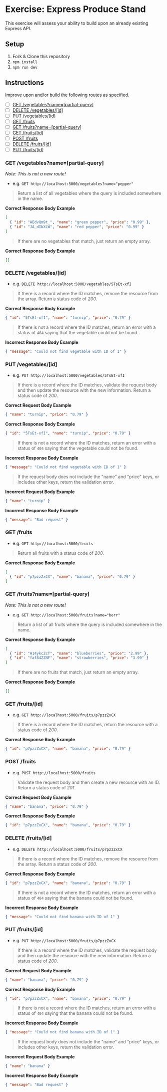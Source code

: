 # Exercise: Express Produce Stand

This exercise will assess your ability to build upon an already existing Express API.

## Setup

1. Fork & Clone this repository
1. `npm install`
1. `npm run dev`

## Instructions

Improve upon and/or build the following routes as specified.

- [ ] [GET /vegetables?name=[partial-query]](#get-vegetablesnamepartial-query)
- [ ] [DELETE /vegetables/[id]](#delete-vegetablesid)
- [ ] [PUT /vegetables/[id]](#put-vegetablesid)
- [ ] [GET /fruits](#get-fruits)
- [ ] [GET /fruits?name=[partial-query]](#get-fruitsnamepartial-query)
- [ ] [GET /fruits/[id]](#get-fruitsid)
- [ ] [POST /fruits](#post-fruitsid)
- [ ] [DELETE /fruits/[id]](#delete-fruitsid)
- [ ] [PUT /fruits/[id]](#put-fruitsid)

### GET /vegetables?name=[partial-query]

_Note: This is not a new route!_

* e.g. `GET http://localhost:5000/vegetables?name="pepper"`

> Return a list of all vegetables where the query is included somewhere in the name.

**Correct Response Body Example**
```json
[
  { "id": "AEdvQm9t_", "name": "green pepper", "price": "0.99" },
  { "id": "JA_dIbXLW", "name": "red pepper", "price": "0.99" }
]
```

> If there are no vegetables that match, just return an empty array.

**Correct Response Body Example**
```json
[]
```

### DELETE /vegetables/[id]

* e.g. `DELETE http://localhost:5000/vegetables/5TsEt-xfI`

> If there is a record where the ID matches, remove the resource from the array. Return a status code of *200*.

**Correct Response Body Example**
```json
{ "id": "5TsEt-xfI", "name": "turnip", "price": "0.79" }
```

> If there is not a record where the ID matches, return an error with a status of `404` saying that the vegetable could not be found.

**Incorrect Response Body Example**
```json
{ "message": "Could not find vegetable with ID of 1" }
```

### PUT /vegetables/[id]

* e.g. `PUT http://localhost:5000/vegetables/5TsEt-xfI`

> If there is a record where the ID matches, validate the request body and then update the resource with the new information. Return a status code of *200*.

**Correct Request Body Example**
```json
{ "name": "turnip", "price": "0.79" }
```

**Correct Response Body Example**
```json
{ "id": "5TsEt-xfI", "name": "turnip", "price": "0.79" }
```

> If there is not a record where the ID matches, return an error with a status of `404` saying that the vegetable could not be found.

**Incorrect Response Body Example**
```json
{ "message": "Could not find vegetable with ID of 1" }
```

> If the request body does not include the "name" and "price" keys, or includes other keys, return the validation error.

**Incorrect Request Body Example**
```json
{ "name": "turnip" }
```

**Incorrect Response Body Example**
```json
{ "message": "Bad request" }
```

### GET /fruits

* e.g. `GET http://localhost:5000/fruits`

> Return all fruits with a status code of *200*.

**Correct Response Body Example**
```json
[
  { "id": "p7pzzZxCX", "name": "banana", "price": "0.79" }
]
```

### GET /fruits?name=[partial-query]

_Note: This is not a new route!_

* e.g. `GET http://localhost:5000/fruits?name="berr"`

> Return a list of all fruits where the query is included somewhere in the name.

**Correct Response Body Example**
```json
[
  { "id": "H14ykcZcT", "name": "blueberries", "price": "2.99" },
  { "id": "faf84ZZNF", "name": "strawberries", "price": "3.99" }
]
```

> If there are no fruits that match, just return an empty array.

**Correct Response Body Example**
```json
[]
```

### GET /fruits/[id]

* e.g. `GET http://localhost:5000/fruits/p7pzzZxCX`

> If there is a record where the ID matches, return the resource with a status code of *200*.

**Correct Response Body Example**
```json
{ "id": "p7pzzZxCX", "name": "banana", "price": "0.79" }
```

### POST /fruits

* e.g. `POST http://localhost:5000/fruits`

> Validate the request body and then create a new resource with an ID. Return a status code of *201*.

**Correct Request Body Example**
```json
{ "name": "banana", "price": "0.79" }
```

**Correct Response Body Example**
```json
{ "id": "p7pzzZxCX", "name": "banana", "price": "0.79" }
```

### DELETE /fruits/[id]

* e.g. `DELETE http://localhost:5000/fruits/p7pzzZxCX`

> If there is a record where the ID matches, remove the resource from the array. Return a status code of *200*.

**Correct Response Body Example**
```json
{ "id": "p7pzzZxCX", "name": "banana", "price": "0.79" }
```

> If there is not a record where the ID matches, return an error with a status of `404` saying that the banana could not be found.

**Incorrect Response Body Example**
```json
{ "message": "Could not find banana with ID of 1" }
```

### PUT /fruits/[id]

* e.g. `PUT http://localhost:5000/fruits/p7pzzZxCX`

> If there is a record where the ID matches, validate the request body and then update the resource with the new information. Return a status code of *200*.

**Correct Request Body Example**
```json
{ "name": "banana", "price": "0.79" }
```

**Correct Response Body Example**
```json
{ "id": "p7pzzZxCX", "name": "banana", "price": "0.79" }
```

> If there is not a record where the ID matches, return an error with a status of `404` saying that the banana could not be found.

**Incorrect Response Body Example**
```json
{ "message": "Could not find banana with ID of 1" }
```

> If the request body does not include the "name" and "price" keys, or includes other keys, return the validation error.

**Incorrect Request Body Example**
```json
{ "name": "banana" }
```

**Incorrect Response Body Example**
```json
{ "message": "Bad request" }
```